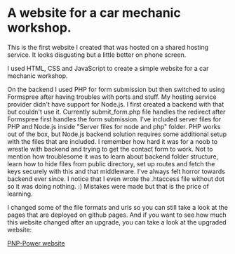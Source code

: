 # A website for a car mechanic workshop.

This is the first website I created that was hosted on a shared hosting service. It looks disgusting but a little better on phone screen.

I used HTML, CSS and JavaScript to create a simple website for a car mechanic workshop.

On the backend I used PHP for form submission but then switched to using Formspree after having troubles with ports and stuff. My hosting service provider didn't have support for Node.js. I first created a backend with that but couldn't use it. Currently submit_form.php file handles the redirect after Formspree first handles the form submission. I've included server files for PHP and Node.js inside "Server files for node and php" folder. PHP works out of the box, but Node.js backend solution requires some additional setup with the files that are included. I remember how hard it was for a noob to wrestle with backend and trying to get the contact form to work. Not to mention how troublesome it was to learn about backend folder structure, learn how to hide files from public directory, set up routes and fetch the keys securely with this and that middleware. I've always felt horror towards backend ever since. I notice that I even wrote the .htaccess file without dot so it was doing nothing. :) Mistakes were made but that is the price of learning.

I changed some of the file formats and urls so you can still take a look at the pages that are deployed on github pages. And if you want to see how much this website changed after an upgrade, you can take a look at the upgraded website:

<a href="https://pnp-power.fi"/>PNP-Power website</a>
